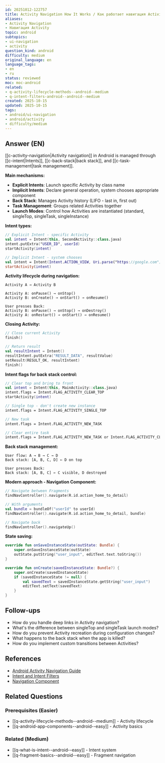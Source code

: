 ```yaml
---
id: 20251012-122757
title: Activity Navigation How It Works / Как работает навигация Activity
aliases:
- Activity Navigation
- Навигация Activity
topic: android
subtopics:
- ui-navigation
- activity
question_kind: android
difficulty: medium
original_language: en
language_tags:
- en
- ru
status: reviewed
moc: moc-android
related:
- q-activity-lifecycle-methods--android--medium
- q-intent-filters-android--android--medium
created: 2025-10-15
updated: 2025-10-15
tags:
- android/ui-navigation
- android/activity
- difficulty/medium
---
```


## Answer (EN)
[[c-activity-navigation|Activity navigation]] in Android is managed through [[c-intent|Intents]], [[c-back-stack|back stack]], and [[c-task-management|task management]].

**Main mechanisms:**

- **Explicit Intents**: Launch specific Activity by class name
- **Implicit Intents**: Declare general operation, system chooses appropriate component
- **Back Stack**: Manages Activity history (LIFO - last in, first out)
- **Task Management**: Groups related Activities together
- **Launch Modes**: Control how Activities are instantiated (standard, singleTop, singleTask, singleInstance)

**Intent types:**

```kotlin
// Explicit Intent - specific Activity
val intent = Intent(this, SecondActivity::class.java)
intent.putExtra("USER_ID", userId)
startActivity(intent)

// Implicit Intent - system chooses
val intent = Intent(Intent.ACTION_VIEW, Uri.parse("https://google.com"))
startActivity(intent)
```

**Activity lifecycle during navigation:**

```
Activity A → Activity B

Activity A: onPause() → onStop()
Activity B: onCreate() → onStart() → onResume()

User presses Back:
Activity B: onPause() → onStop() → onDestroy()
Activity A: onRestart() → onStart() → onResume()
```

**Closing Activity:**

```kotlin
// Close current Activity
finish()

// Return result
val resultIntent = Intent()
resultIntent.putExtra("RESULT_DATA", resultValue)
setResult(RESULT_OK, resultIntent)
finish()
```

**Intent flags for back stack control:**

```kotlin
// Clear top and bring to front
val intent = Intent(this, MainActivity::class.java)
intent.flags = Intent.FLAG_ACTIVITY_CLEAR_TOP
startActivity(intent)

// Single top - don't create new instance
intent.flags = Intent.FLAG_ACTIVITY_SINGLE_TOP

// New task
intent.flags = Intent.FLAG_ACTIVITY_NEW_TASK

// Clear entire task
intent.flags = Intent.FLAG_ACTIVITY_NEW_TASK or Intent.FLAG_ACTIVITY_CLEAR_TASK
```

**Back stack management:**

```
User flow: A → B → C → D
Back stack: [A, B, C, D] ← D on top

User presses Back:
Back stack: [A, B, C] ← C visible, D destroyed
```

**Modern approach - Navigation Component:**

```kotlin
// Navigate between Fragments
findNavController().navigate(R.id.action_home_to_detail)

// With arguments
val bundle = bundleOf("userId" to userId)
findNavController().navigate(R.id.action_home_to_detail, bundle)

// Navigate back
findNavController().navigateUp()
```

**State saving:**

```kotlin
override fun onSaveInstanceState(outState: Bundle) {
    super.onSaveInstanceState(outState)
    outState.putString("user_input", editText.text.toString())
}

override fun onCreate(savedInstanceState: Bundle?) {
    super.onCreate(savedInstanceState)
    if (savedInstanceState != null) {
        val savedText = savedInstanceState.getString("user_input")
        editText.setText(savedText)
    }
}
```

## Follow-ups

- How do you handle deep links in Activity navigation?
- What's the difference between singleTop and singleTask launch modes?
- How do you prevent Activity recreation during configuration changes?
- What happens to the back stack when the app is killed?
- How do you implement custom transitions between Activities?

## References

- [Android Activity Navigation Guide](https://developer.android.com/guide/components/activities/tasks-and-back-stack)
- [Intent and Intent Filters](https://developer.android.com/guide/components/intents-filters)
- [Navigation Component](https://developer.android.com/guide/navigation)

## Related Questions

### Prerequisites (Easier)
- [[q-activity-lifecycle-methods--android--medium]] - Activity lifecycle
- [[q-android-app-components--android--easy]] - Activity basics

### Related (Medium)
- [[q-what-is-intent--android--easy]] - Intent system
- [[q-fragment-basics--android--easy]] - Fragment navigation